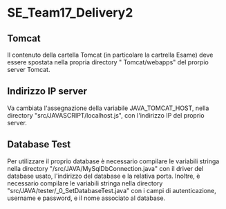 # SE_Team17_Delivery2

## Tomcat

Il contenuto della cartella Tomcat (in particolare la cartrella Esame) deve essere spostata nella propria directory "
Tomcat/webapps" del prorpio server Tomcat.

## Indirizzo IP server

Va cambiata l'assegnazione della variabile JAVA_TOMCAT_HOST, nella directory "src/JAVASCRIPT/localhost.js", con l'indirizzo IP del proprio server.

## Database Test

Per utilizzare il proprio database è necessario compilare le variabili stringa nella directory "/src/JAVA/MySqlDbConnection.java" con il driver del database usato, l'indirizzo del database e la relativa porta. Inoltre, è necessario compilare le variabili stringa nella directory "src/JAVA/tester/_0_SetDatabaseTest.java" con i campi di autenticazione, username e password, e il nome associato al database.
